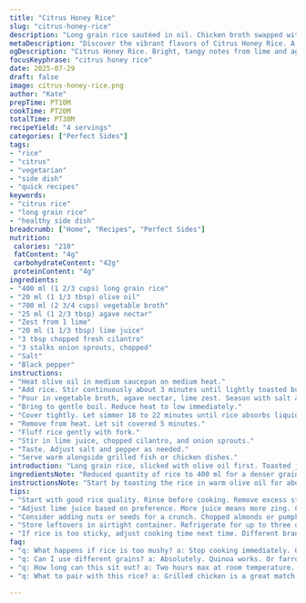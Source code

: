 ```yaml
---
title: "Citrus Honey Rice"
slug: "citrus-honey-rice"
description: "Long grain rice sautéed in oil. Chicken broth swapped with vegetable broth. Honey replaced with agave nectar. Lime zest and juice balanced with fresh chopped cilantro. Cooking times adjusted slightly for texture. Onion sprouts instead of green onions. Salt and pepper for seasoning. Bright, lightly sweet, tangy rice base for seafood or poultry. Quick sauté before simmer. Piquant citrus notes from zest and juice. Simple technique. Versatile grain side. Warm oil coats rice, broth absorbs flavor. Simmer covered. Toss in herbs last. Final stir before serving. Citrus twist to basic basmati grain. That’s it."
metaDescription: "Discover the vibrant flavors of Citrus Honey Rice. A tangy and sweet side dish perfect for seafood or poultry. Quick and versatile."
ogDescription: "Citrus Honey Rice. Bright, tangy notes from lime and agave nectar. A simple yet flavorful side dish that complements grilled fish and chicken."
focusKeyphrase: "citrus honey rice"
date: 2025-07-29
draft: false
image: citrus-honey-rice.png
author: "Kate"
prepTime: PT10M
cookTime: PT20M
totalTime: PT30M
recipeYield: "4 servings"
categories: ["Perfect Sides"]
tags:
- "rice"
- "citrus"
- "vegetarian"
- "side dish"
- "quick recipes"
keywords:
- "citrus rice"
- "long grain rice"
- "healthy side dish"
breadcrumb: ["Home", "Recipes", "Perfect Sides"]
nutrition: 
 calories: "210"
 fatContent: "4g"
 carbohydrateContent: "42g"
 proteinContent: "4g"
ingredients:
- "400 ml (1 2/3 cups) long grain rice"
- "20 ml (1 1/3 tbsp) olive oil"
- "700 ml (2 3/4 cups) vegetable broth"
- "25 ml (1 2/3 tbsp) agave nectar"
- "Zest from 1 lime"
- "20 ml (1 1/3 tbsp) lime juice"
- "3 tbsp chopped fresh cilantro"
- "3 stalks onion sprouts, chopped"
- "Salt"
- "Black pepper"
instructions:
- "Heat olive oil in medium saucepan on medium heat."
- "Add rice. Stir continuously about 3 minutes until lightly toasted but not browned."
- "Pour in vegetable broth, agave nectar, lime zest. Season with salt and pepper."
- "Bring to gentle boil. Reduce heat to low immediately."
- "Cover tightly. Let simmer 18 to 22 minutes until rice absorbs liquid and is tender."
- "Remove from heat. Let sit covered 5 minutes."
- "Fluff rice gently with fork."
- "Stir in lime juice, chopped cilantro, and onion sprouts."
- "Taste. Adjust salt and pepper as needed."
- "Serve warm alongside grilled fish or chicken dishes."
introduction: "Long grain rice, slicked with olive oil first. Toasted just a moment. No color, just flavor. Vegetable broth pools in. Agave nectar sweeps in sweetness. Lime zest scattered in, tiny green flecks of punch. Simmer low, absorb time. Patience there. Minutes stretch into tender grains, fluffy and saturated. Cilantro chopped chunky, a fresh bite sharp at the end. Onion sprouts replace the usual scallions, offering subtle crunch. Lime juice squeezed bright right before serving. No ceremony. Simple steps with minor twists. A citrus embrace on a plain but confident base. Hot, light, and with a hint of sweet zip. Great paired with any seafood. Fish bright with citrus is a match. Or crisp chicken skin. Versatile, quick, and easy."
ingredientsNote: "Reduced quantity of rice to 400 ml for a denser grain texture. Switched chicken broth to vegetable broth for a neutral savory base suitable for vegetarians. Agave nectar replaces honey providing a smoother sweetness with lower glycemic impact. Increased lime juice slightly for pronounced tartness offsetting the sweet. Added fresh cilantro for herbal complexity instead of green onions swapped for onion sprouts for slight crunch and milder bite. Olive oil is used instead of a neutral oil for flavor depth. Salt and pepper remain essential for balancing flavors."
instructionsNote: "Start by toasting the rice in warm olive oil for about 3 minutes; avoid browning to maintain subtle nuttiness. Pour in seasoned vegetable broth with agave nectar and lime zest. Bring to boil, then immediately reduce to low heat covering tightly to trap steam. Adjust simmer time between 18-22 minutes considering rice brand and desired texture. Once liquid is absorbed, remove from heat and allow rice to rest covered to finish steaming. Fluff gently to avoid mashing grains. Fold in lime juice and chopped cilantro last to give freshness without cooking the herbs. Use onion sprouts to add texture on the final toss instead of cooking them. Season to taste last minute for best control."
tips:
- "Start with good rice quality. Rinse before cooking. Remove excess starch. It helps with fluffiness. Use a medium saucepan. Olive oil adds flavor. Toast rice lightly. This keeps the taste subtle."
- "Adjust lime juice based on preference. More juice means more zing. Can add zest too. Be mindful of salt and pepper. Too much of either can overpower the dish. Toss in fresh chopped cilantro last. It adds brightness."
- "Consider adding nuts or seeds for a crunch. Chopped almonds or pumpkin seeds. They give texture. Excellent contrast with soft rice. Adjust broth concentration for flavor. High-quality vegetable broth is key."
- "Store leftovers in airtight container. Refrigerate for up to three days. Reheat on low heat. Add a splash of water to help. Fresh cilantro is best added just before serving. Keeps flavor intact."
- "If rice is too sticky, adjust cooking time next time. Different brands absorb liquid differently. Aim for about 3 minutes of toasting. It enhances flavors. Experiment with spice additions for a twist."
faq:
- "q: What happens if rice is too mushy? a: Stop cooking immediately. Off heat. Drain excess broth. May need to adjust next time. Check simmer times."
- "q: Can I use different grains? a: Absolutely. Quinoa works. Or farro if preferred. Adjust broth ratios. Cooking time may vary. Check package instructions."
- "q: How long can this sit out? a: Two hours max at room temperature. Bacteria grow. Best refrigerated. Consume within three days for optimal quality."
- "q: What to pair with this rice? a: Grilled chicken is a great match. Fish also works well. Consider roasted vegetables too. Enhances meal balance."

---
```

